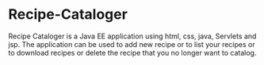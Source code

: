 # Recipe-Cataloger
Recipe Cataloger is a Java EE application using html, css, java, Servlets and jsp.  The application can be used to add new recipe or to list your recipes or to download recipes or delete the recipe that you no longer want to catalog.
